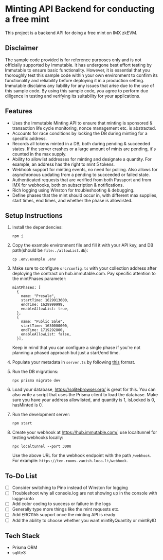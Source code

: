 # Minting API Backend for conducting a free mint

This project is a backend API for doing a free mint on IMX zkEVM.

## Disclaimer

The sample code provided is for reference purposes only and is not officially supported by Immutable. It has undergone best effort testing by Immutable to ensure basic functionality. However, it is essential that you thoroughly test this sample code within your own environment to confirm its functionality and reliability before deploying it in a production setting. Immutable disclaims any liability for any issues that arise due to the use of this sample code. By using this sample code, you agree to perform due diligence in testing and verifying its suitability for your applications.

## Features

- Uses the Immutable Minting API to ensure that minting is sponsored & transaction life cycle monitoring, nonce management etc. is abstracted.
- Accounts for race conditions by locking the DB during minting for a specific address.
- Records all tokens minted in a DB, both during pending & succeeded states. If the server crashes or a large amount of mints are pending, it's counted in the max supply.
- Ability to allowlist addresses for minting and designate a quantity. For example, an address has the right to mint 5 tokens.
- Webhook support for minting events, no need for polling. Also allows for asynchronous updating from a pending to succeeded or failed state.
- Authenticated requests that are verified from both Passport and from IMX for webhooks, both on subscription & notifications.
- Rich logging using Winston for troubleshooting & debugging.
- Define phases that the mint should occur in, with different max supplies, start times, end times, and whether the phase is allowlisted.

## Setup Instructions

1. Install the dependencies:
   ```
   npm i
   ```
2. Copy the example environment file and fill it with your API key, and DB path(should be `file:./allowList.db`):
   ```
   cp .env.example .env
   ```
3. Make sure to configure `src/config.ts` with your collection address after deploying the contract on hub.immutable.com. Pay specific attention to the mintPhases parameter:
   ```
   mintPhases: [
     {
       name: "Presale",
       startTime: 1629913600,
       endTime: 1629999999,
       enableAllowList: true,
     },
     {
       name: "Public Sale",
       startTime: 1630000000,
       endTime: 1719292800,
       enableAllowList: false,
     }],
   ```
   Keep in mind that you can configure a single phase if you're not planning a phased approach but just a start/end time.
4. Populate your metadata in `server.ts` by following [this](https://docs.immutable.com/docs/zkEVM/products/minting/metadata/format) format.
5. Run the DB migrations:
   ```
   npx prisma migrate dev
   ```
6. Load your database, https://sqlitebrowser.org/ is great for this. You can also write a script that uses the Prisma client to load the database. Make sure you have your address allowlisted, and quantity is 1, isLocked is 0, hasMinted is 0.

7. Run the development server:

   ```
   npm start
   ```

8. Create your webhook at https://hub.immutable.com/, use localtunnel for testing webhooks locally:

   ```
   npx localtunnel --port 3000
   ```

   Use the above URL for the webhook endpoint with the path `/webhook`. For example: `https://ten-rooms-vanish.loca.lt/webhook`.

## To-Do List

- [ ] Consider switching to Pino instead of Winston for logging
- [ ] Troubleshoot why all console.log are not showing up in the console with logger.info
- [ ] Add color coding to success or failure in the logs
- [ ] Generally type more things like the mint requests etc.
- [ ] Add ERC1155 support once the minting API is ready
- [ ] Add the ability to choose whether you want mintByQuantity or mintByID

## Tech Stack

- Prisma ORM
- sqlite3
